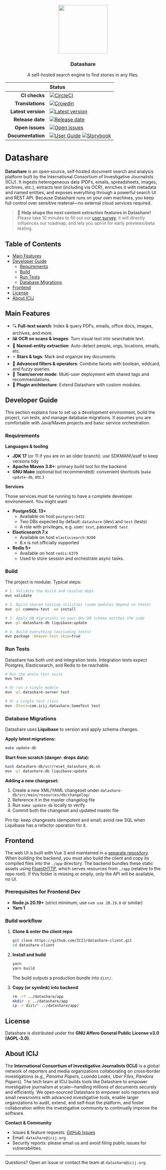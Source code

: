 <p align="center">
  <a href="https://datashare.icij.org/">
    <img src="https://datashare.icij.org/android-chrome-512x512.png" width="158px">
  </a>
</p>

<h3 align="center">Datashare</h3>

<div align="center">
<p>A self-hosted search engine to find stories in any files.</p>
  
| | Status |
| --: | :-- |
| **CI checks** | [![CircleCI](https://circleci.com/gh/ICIJ/datashare.svg?style=shield)](https://circleci.com/gh/ICIJ/datashare) |
| **Translations** | [![Crowdin](https://badges.crowdin.net/datashare/localized.svg)](https://crowdin.com/project/datashare) |
| **Latest version** | [![Latest version](https://img.shields.io/github/v/tag/icij/datashare?style=shield)](https://github.com/ICIJ/datashare/releases/latest) |
| **Release date** | [![Release date](https://img.shields.io/github/release-date/icij/datashare?style=shield)](https://github.com/ICIJ/datashare/releases/latest) |
| **Open issues** | [![Open issues](https://img.shields.io/github/issues/icij/datashare?style=shield&color=success)](https://github.com/ICIJ/datashare/issues/) |
| **Documentation** | [![User Guide](https://img.shields.io/badge/User%20Guide-193D87)](https://icij.gitbook.io/datashare/developers/frontend/api) [![Storybook](https://img.shields.io/badge/Storybook-FA4070)](https://icij.github.io/datashare-client/) |

</div>

# Datashare

**Datashare** is an open‑source, self‑hosted document search and analysis platform built by the International Consortium of Investigative Journalists (ICIJ). It ingests heterogeneous data (PDFs, emails, spreadsheets, images, archives, etc.), extracts text (including via OCR), enriches it with metadata and named entities, and exposes everything through a powerful search UI and REST API. Because Datashare runs on your own machines, you keep full control over sensitive material—no external cloud services required.

> 📣 **Help shape the next content extraction features in Datashare!** Please take 10 minutes to fill out our [user survey](https://forms.gle/PYgusFsoBaMyzUec9), it will directly influences our roadmap, and lets you opt‑in for early previews/beta testing.

## Table of Contents

* [Main Features](#main-features)
* [Developer Guide](#developer-guide)
  * [Requirements](#requirements)
  * [Build](#build)
  * [Run Tests](#run-tests)
  * [Database Migrations](#database-migrations)
* [Frontend](#frontend)
* [License](#license)
* [About ICIJ](#about-icij)

## Main Features

* 🔍 **Full‑text search**: Index & query PDFs, emails, office docs, images, archives, and more.
* 🖼️ **OCR on scans & images**: Turn visual text into searchable text.
* 🧠 **Named‑entity extraction**: Auto-detect people, orgs, locations, emails, etc.
* ⭐ **Stars & tags**: Mark and organize key documents.
* 🧰 **Advanced filters & operators**: Combine facets with boolean, wildcard, and fuzzy queries.
* 🤝 **Team/server mode**: Multi-user deployment with shared tags and recommendations.
* 🔌 **Plugin architecture**: Extend Datashare with custom modules.

## Developer Guide

This section explains how to set up a development environment, build the project, run tests, and manage database migrations. It assumes you are comfortable with Java/Maven projects and basic service orchestration.

### Requirements

**Languages & tooling**

* **JDK 17** (or 11 if you are on an older branch): use SDKMAN!/asdf to keep versions tidy
* **Apache Maven 3.8+**: primary build tool for the backend
* **GNU Make** (optional but recommended): convenient shortcuts (`make update-db`, etc.)

**Services**

Those services must be running to have a complete developer environement. You might want 

* **PostgreSQL 13+**
  * Available on host `postgres:5432`
  * Two DBs expected by default: `datashare` (dev) and `test` (tests)
  * A role with privileges, e.g. user: `test`, password: `test`
* **Elasticsearch 7.x** 
  * Available on host `elasticsearch:9200`
  * 8.x is not officially supported 
* **Redis 5+**
  * Available on host `redis:6379`
  * Used to store session and orchestrate async tasks.

### Build

The project is modular. Typical steps:

```bash
# 1. Validate the build and resolve deps
mvn validate

# 2. Build shared testing utilities (some modules depend on these)
mvn -pl commons-test -am install

# 3. Apply DB migrations so your dev DB schema matches the code
mvn -pl datashare-db liquibase:update

# 4. Build everything (excluding tests)
mvn package -Dmaven.test.skip=true
```

### Run Tests

Datashare has both unit and integration tests. Integration tests expect Postgres, Elasticsearch, and Redis to be reachable.

```bash
# Run the whole test suite
mvn test

# Or run a single module
mvn -pl datashare-server test

# Or a single test class
mvn -Dtest=com.icij.datashare.SomeTest test
```

### Database Migrations

Datashare uses **Liquibase** to version and apply schema changes.

**Apply latest migrations:**

```bash
make update-db
```

**Start from scratch (danger: drops data):**

```bash
bash datashare-db/scr/reset_datashare_db.sh
mvn -pl datashare-db liquibase:update
```

**Adding a new changeset:**

1. Create a new XML/YAML changeset under `datashare-db/src/main/resources/db/changelog/`
2. Reference it in the master changelog file
3. Run `make update-db` locally to verify
4. Commit both the changeset and updated master file

Pro tip: keep changesets idempotent and small; avoid raw SQL when Liquibase has a refactor operation for it.

## Frontend

The web UI is built with Vue 3 and maintained in a [separate repository](https://github.com/ICIJ/datashare-client). When building the backend, you must also build the client and copy its compiled files into the `./app` directory. The backend bundles these static assets using [FluentHTTP](https://github.com/CodeStory/fluent-http), which serves resources from `./app` (relative to the repo root). If this folder is missing or empty, only the API will be available, no UI.

### Prerequisites for Frontend Dev

* **Node.js 20.19+** (strict minimum; use `nvm use 20.19.0` or similar)
* **Yarn 1**

### Build workflow

1. **Clone & enter the client repo**

   ```bash
   git clone https://github.com/ICIJ/datashare-client.git
   cd datashare-client
   ```
2. **Install and build**

   ```bash
   yarn
   yarn build
   ```

   The build outputs a production bundle into `dist/`.
3. **Copy (or symlink) into backend**

   ```bash
   rm -rf ../datashare/app
   mkdir -p ../datashare/app
   cp -r dist/* ../datashare/app/
   ```

## License

Datashare is distributed under the **GNU Affero General Public License v3.0 (AGPL‑3.0)**.

## About ICIJ

The **International Consortium of Investigative Journalists (ICIJ)** is a global network of reporters and media organizations collaborating on cross‑border investigations (e.g., *Panama Papers*, *Luanda Leaks*, *Uber Files*, *Pandora Papers*). The tech team at ICIJ builds tools like Datashare to empower investigative journalism at scale—handling millions of documents securely and efficiently. We open‑sourced Datashare to empower solo reporters and small newsrooms with advanced investigative tools, enable larger organizations to audit, extend, and self‑host the platform, and foster collaboration within the investigative community to continually improve the software.

**Contact & Community**

* Issues & feature requests: [GitHub Issues](https://github.com/ICIJ/datashare/issues)
* Email: `datashare@icij.org`
* Security reports: please email us and avoid filing public issues for vulnerabilities.

---

Questions? Open an issue or contact the team at `datashare@icij.org`.